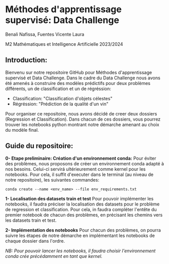 # Méthodes d'apprentissage supervisé: Data Challenge 
Benali Nafissa, Fuentes Vicente Laura 

M2 Mathématiques et Intelligence Artificielle 2023/2024 

## Introduction: 
Bienvenu sur notre repositoire GitHub pour Méthodes d'apprentissage supervisé et Data Challenge. Dans le cadre du Data Challenge nous avons été amenés à construire des modèles prédictifs pour deux problèmes différents, un de classification et un de régréssion: 
- Classification: "Classification d'objets célestes"
- Régréssion: "Prédiction de la qualité d'un vin"

Pour organiser ce repositoire, nous avons décidé de creer deux dossiers (Regression et Classification). Dans chacun de ces dossiers, vous pourrez trouver les notebooks python montrant notre démarche amenant au choix du modèle final.  

## Guide du repositoire:
**0- Etape preliminaire: Création d'un environnement conda:**
Pour éviter des problèmes, nous proposons de créer un environnement conda adapté à nos besoins. Celui-ci servirá ultérieurement comme kernel pour les notebooks. Pour cela, il suffit d'executer dans le terminal (au niveau de notre repositoire), les suivantes commandes: 
```
conda create --name <env_name> --file env_requirements.txt
```

**1- Localisation des datasets train et test**
Pour pouvoir implémenter les notebooks, il faudra préciser la localisation des datasets pour le problème de regression et classification. 
Pour cela, in faudra compléter l'entête du premier notebook de chacun des problèmes, en précisant les chemins vers les datasets train et test. 

**2- Implémentation des notebooks**
Pour chacun des problèmes, on pourra suivre les étapes de notre démarche en implémentant les notebooks de chaque dossier dans l'ordre. 

*NB: Pour pouvoir lancer les notebooks, il faudra choisir l'environnement conda crée précédamment en tant que kernel.*


